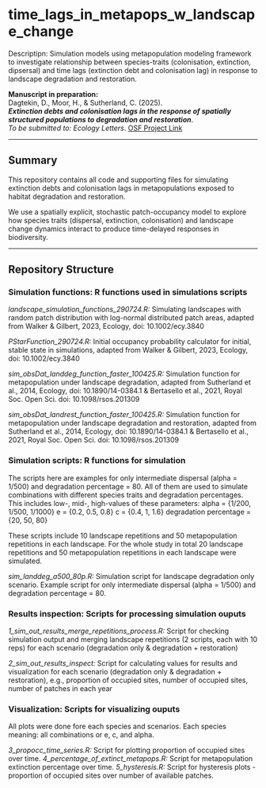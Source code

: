 # time_lags_in_metapops_w_landscape_change
Descriptipn: Simulation models using metapopulation modeling framework to investigate relationship between species-traits (colonisation, extinction, dipsersal) and time lags (extinction debt and colonisation lag) in response to landscape degradation and restoration.


**Manuscript in preparation:**  
Dagtekin, D., Moor, H., & Sutherland, C. (2025).  
_**Extinction debts and colonisation lags in the response of spatially structured populations to degradation and restoration**_.  
_To be submitted to: Ecology Letters_. [OSF Project Link](https://osf.io/xxxxx)

---

## Summary

This repository contains all code and supporting files for simulating extinction debts and colonisation lags in metapopulations exposed to habitat degradation and restoration.

We use a spatially explicit, stochastic patch-occupancy model to explore how species traits (dispersal, extinction, colonisation) and landscape change dynamics interact to produce time-delayed responses in biodiversity.

---

## Repository Structure

### Simulation functions: R functions used in simulations scripts

_landscape_simulation_functions_290724.R:_ Simulating landscapes with random patch distribution with log-normal distributed patch areas, adapted from Walker & Gilbert, 2023, Ecology, doi: 10.1002/ecy.3840

_PStarFunction_290724.R:_ Initial occupancy probability calculator for initial, stable state in simulations, adapted from Walker & Gilbert, 2023, Ecology, doi: 10.1002/ecy.3840

_sim_obsDat_landdeg_function_faster_100425.R:_ Simulation function for metapopulation under landscape degradation, adapted from Sutherland et al., 2014, Ecology, doi: 10.1890/14-0384.1 & Bertasello et al., 2021, Royal Soc. Open Sci. doi: 10.1098/rsos.201309

_sim_obsDat_landrest_function_faster_100425.R:_ Simulation function for metapopulation under landscape degradation and restoration, adapted from Sutherland et al., 2014, Ecology, doi: 10.1890/14-0384.1 & Bertasello et al., 2021, Royal Soc. Open Sci. doi: 10.1098/rsos.201309

### Simulation scripts: R functions for simulation

The scripts here are examples for only intermediate dispersal (alpha = 1/500) and degradation percentage = 80. All of them are used to simulate combinations with different species traits and degradation percentages. This includes low-, mid-, high-values of these parameters:
alpha = {1/200, 1/500, 1/1000}
e = {0.2, 0.5, 0.8}
c = {0.4, 1, 1.6}
degradation percentage = {20, 50, 80}

These scripts include 10 landscape repetitions and 50 metapopulation repetitions in each landscape. For the whole study in total 20 landscape repetitions and 50 metapopulation repetitions in each landscape were simulated.

_sim_landdeg_a500_80p.R:_ Simulation script for landscape degradation only scenario.
Example script for only intermediate dispersal (alpha = 1/500) and degradation percentage = 80.

### Results inspection: Scripts for processing simulation ouputs

_1_sim_out_results_merge_repetitions_process.R:_ Script for checking simulation output and merging landscape repetitions (2 scripts, each with 10 reps) for each scenario (degradation only & degradation + restoration) 

_2_sim_out_results_inspect:_ Script for calculating values for results and visualization for each scenario (degradation only & degradation + restoration), e.g., proportion of occupied sites, number of occupied sites, number of patches in each year

### Visualization: Scripts for visualizing ouputs
All plots were done fore each species and scenarios. Each species meaning: all combinations or e, c, and alpha.

_3_propocc_time_series.R:_ Script for plotting proportion of occupied sites over time.
_4_percentage_of_extinct_metapops.R:_ Script for metapopulation extinction percentage over time.
_5_hysteresis.R:_ Script for hysteresis plots - proportion of occupied sites over number of available patches.



